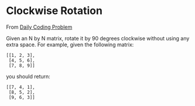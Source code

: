 # Clockwise Rotation
From [Daily Coding Problem](https://www.dailycodingproblem.com/)

Given an N by N matrix, rotate it by 90 degrees clockwise without using any extra space.
For example, given the following matrix:
```
[[1, 2, 3],
 [4, 5, 6],
 [7, 8, 9]]
```
you should return:
```
[[7, 4, 1],
 [8, 5, 2],
 [9, 6, 3]]
 ```
